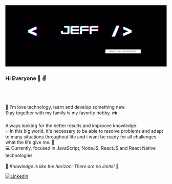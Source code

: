 <img hight="auto" src="./Jeff.png">

 
### Hi Everyone :wave: :v:
<br/>

<br/> :green_heart: I'm love technology, learn and develop something new.
<br/> Stay together with my family is my favority hobby.  :family:
<br/>
<br/> Always looking for the better results and improove knowledge.
<br/> :bulb: In this big world, it's necessary to be able to resolve problems and adapt to many situations throughout life and i want be ready for all challenges what the life give me. :running:
<br/> :computer: Currently, focused in JavaScript, NodeJS, ReactJS and React Native technologies
<br/>
<br/> :book: _Knowledge is like the horizon: There are no limits!_ :rocket: 
<br/>

[![Linkedin](https://img.shields.io/badge/-JeffersonSouza-blue?style=flat-square&logo=Linkedin&logoColor=white&link=https://www.linkedin.com/in/jeffsouza01/)](https://www.linkedin.com/in/jeffsouza01/)
